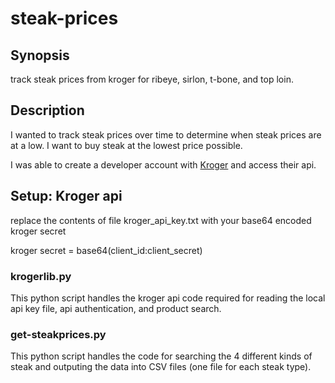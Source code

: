 # steak-prices

## Synopsis
track steak prices from kroger for ribeye, sirlon, t-bone, and top loin.

## Description
I wanted to track steak prices over time to determine when steak prices are at a low. I want to buy steak at the lowest price possible.

I was able to create a developer account with [Kroger](https://developer.kroger.com/) and access their api.

## Setup: Kroger api
replace the contents of file kroger_api_key.txt with your base64 encoded kroger secret

kroger secret = base64(client_id:client_secret)

### krogerlib.py
This python script handles the kroger api code required for reading the local api key file, api authentication, and product search.

### get-steakprices.py
This python script handles the code for searching the 4 different kinds of steak and outputing the data into CSV files (one file for each steak type).
